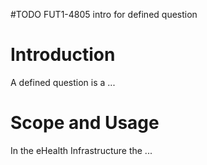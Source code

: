#TODO  FUT1-4805 intro for defined question
# Introduction

A defined question is a ...

# Scope and Usage
In the eHealth Infrastructure the ...


  
